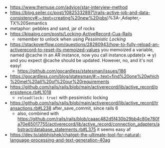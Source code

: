 - https://www.themuse.com/advice/star-interview-method
- https://blog.seiler.cc/post/108253328971/rails-active-job-and-data-consistency#:~:text=creating%20new%20jobs)%3A-,Adapter,-TX%20Semantics
- metaphor: pebbles and sand, jar of rocks
- https://kipalog.com/posts/Locking-ActiveRecord-Cua-Rails
	- remember to unlock when using _Pessimistic Locking_
- https://stackoverflow.com/questions/28280943/how-to-fully-reload-an-activerecord-to-reset-its-memoized-values you memoized a variable, named @cache in an AR instance, now you call instance.update(x => y) and you expect @cache should be updated. However, no, and it's not easy!
	- https://github.com/gocardless/statesman/issues/186
- https://gocardless.com/blog/statesman/#:~:text=find%20one%20which%20met%20all%20of%20our%20requirements
- https://github.com/rails/rails/blob/main/activerecord/lib/active_record/persistence.rb#L1018
	- `reload(lock: true)` with pessimistic locking
- https://github.com/rails/rails/blob/main/activerecord/lib/active_record/transactions.rb#L238 after_save_commit, since rails 6
	- also, combined with https://github.com/rails/rails/blob/caaac482d5f430b29bb4c80e780fa70e65017755/activerecord/lib/active_record/connection_adapters/abstract/database_statements.rb#L375 it seems easy af
- https://dev.to/abbhiishek/chatgpt-the-ultimate-tool-for-natural-language-processing-and-text-generation-40ag